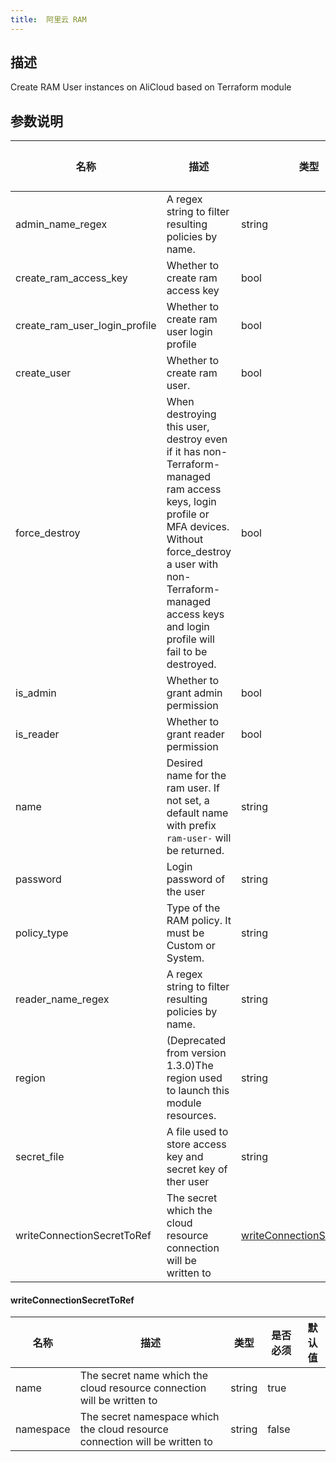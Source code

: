 ```yaml
---
title:  阿里云 RAM
---
```


## 描述

Create RAM User instances on AliCloud based on Terraform module

## 参数说明


 名称 | 描述 | 类型 | 是否必须 | 默认值 
 ------------ | ------------- | ------------- | ------------- | ------------- 
 admin_name_regex | A regex string to filter resulting policies by name. | string | false |  
 create_ram_access_key | Whether to create ram access key | bool | false |  
 create_ram_user_login_profile | Whether to create ram user login profile | bool | false |  
 create_user | Whether to create ram user. | bool | false |  
 force_destroy | When destroying this user, destroy even if it has non-Terraform-managed ram access keys, login profile or MFA devices. Without force_destroy a user with non-Terraform-managed access keys and login profile will fail to be destroyed. | bool | false |  
 is_admin | Whether to grant admin permission | bool | false |  
 is_reader | Whether to grant reader permission | bool | false |  
 name | Desired name for the ram user. If not set, a default name with prefix `ram-user-` will be returned. | string | false |  
 password | Login password of the user | string | false |  
 policy_type | Type of the RAM policy. It must be Custom or System. | string | false |  
 reader_name_regex | A regex string to filter resulting policies by name. | string | false |  
 region | (Deprecated from version 1.3.0)The region used to launch this module resources. | string | false |  
 secret_file | A file used to store access key and secret key of ther user  | string | false |  
 writeConnectionSecretToRef | The secret which the cloud resource connection will be written to | [writeConnectionSecretToRef](#writeConnectionSecretToRef) | false |  


#### writeConnectionSecretToRef

 名称 | 描述 | 类型 | 是否必须 | 默认值 
 ------------ | ------------- | ------------- | ------------- | ------------- 
 name | The secret name which the cloud resource connection will be written to | string | true |  
 namespace | The secret namespace which the cloud resource connection will be written to | string | false |  
